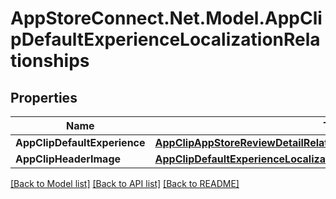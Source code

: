# AppStoreConnect.Net.Model.AppClipDefaultExperienceLocalizationRelationships

## Properties

Name | Type | Description | Notes
------------ | ------------- | ------------- | -------------
**AppClipDefaultExperience** | [**AppClipAppStoreReviewDetailRelationshipsAppClipDefaultExperience**](AppClipAppStoreReviewDetailRelationshipsAppClipDefaultExperience.md) |  | [optional] 
**AppClipHeaderImage** | [**AppClipDefaultExperienceLocalizationRelationshipsAppClipHeaderImage**](AppClipDefaultExperienceLocalizationRelationshipsAppClipHeaderImage.md) |  | [optional] 

[[Back to Model list]](../README.md#documentation-for-models) [[Back to API list]](../README.md#documentation-for-api-endpoints) [[Back to README]](../README.md)

